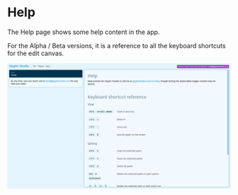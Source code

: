 # Help

The Help page shows some help content in the app.

For the Alpha / Beta versions, it is a reference to all the keyboard shortcuts for the 
edit canvas.


![Help page](../img/page_help.png)